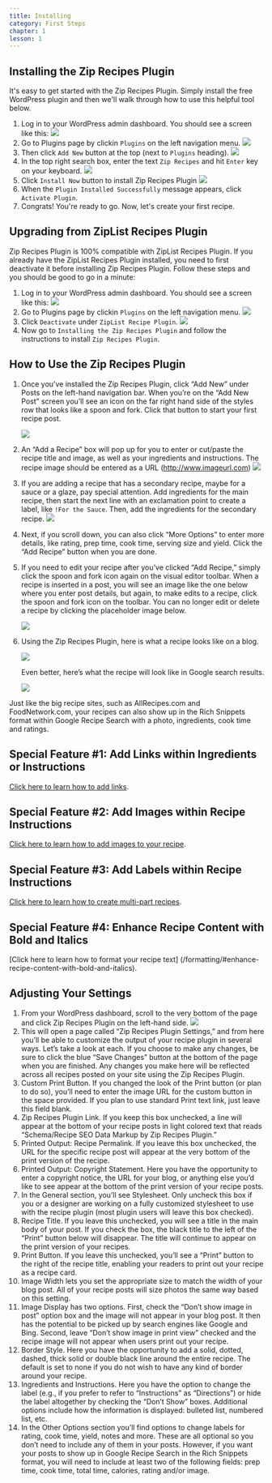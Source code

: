 ```yaml
---
title: Installing
category: First Steps
chapter: 1
lesson: 1
---
```

## Installing the Zip Recipes Plugin #
It's easy to get started with the Zip Recipes Plugin. Simply install the free WordPress plugin and then we'll walk through how to use this helpful tool below.

1. Log in to your WordPress admin dashboard. You should see a screen like this:
	![](http://i.imgur.com/TdEhLEt.png)
2. Go to Plugins page by clickin `Plugins` on the left navigation menu.
	![](http://i.imgur.com/ceNK7oV.png)
2. Then click `Add New` button at the top (next to `Plugins` heading).
	![](http://i.imgur.com/mozhbO5.png)
3. In the top right search box, enter the text `Zip Recipes` and hit `Enter` key on your keyboard.
	![](http://i.imgur.com/rQkpN2A.png)
4. Click `Install Now` button to install Zip Recipes Plugin
	![](http://i.imgur.com/glezTWN.png)
5. When the `Plugin Installed Successfully` message appears, click `Activate Plugin`.
6. Congrats! You're ready to go. Now, let's create your first recipe.

## Upgrading from ZipList Recipes Plugin ##
Zip Recipes Plugin is 100% compatible with ZipList Recipes Plugin. If you already have the ZipList Recipes Plugin installed, you need to first deactivate it before installing Zip Recipes Plugin. Follow these steps and you should be good to go in a minute:

1. Log in to your WordPress admin dashboard. You should see a screen like this:
	![](http://i.imgur.com/TdEhLEt.png)
2. Go to Plugins page by clickin `Plugins` on the left navigation menu.
	![](http://i.imgur.com/ceNK7oV.png)
3. Click `Deactivate` under `ZipList Recipe Plugin`.
	![](http://i.imgur.com/6bFpCOM.png)
4. Now go to `Installing the Zip Recipes Plugin` and follow the instructions to install `Zip Recipes Plugin`.

## How to Use the Zip Recipes Plugin ##

1. Once you’ve installed the Zip Recipes Plugin, click “Add New” under Posts on the left-hand navigation bar. When you’re on the “Add New Post” screen you’ll see an icon on the far right hand side of the styles row that looks like a spoon and fork. Click that button to start your first recipe post.
	
	![](http://i.imgur.com/x5okSlC.png)
2. An “Add a Recipe” box will pop up for you to enter or cut/paste the recipe title and image, as well as your ingredients and instructions. The recipe image should be entered as a URL (http://www.imageurl.com)
	![](http://i.imgur.com/WI7dYm0.png)
3. If you are adding a recipe that has a secondary recipe, maybe for a sauce or a glaze, pay special attention. Add ingredients for the main recipe, then start the next line with an exclamation point to create a label, like `!For the Sauce`. Then, add the ingredients for the secondary recipe.
	![](http://i.imgur.com/D2Mwb28.png)
4. Next, if you scroll down, you can also click “More Options” to enter more details, like rating, prep time, cook time, serving size and yield. Click the “Add Recipe” button when you are done.
5. If you need to edit your recipe after you’ve clicked “Add Recipe,” simply click the spoon and fork icon again on the visual editor toolbar. When a recipe is inserted in a post, you will see an image like the one below where you enter post details, but again, to make edits to a recipe, click the spoon and fork icon on the toolbar. You can no longer edit or delete a recipe by clicking the placeholder image below.

	![](http://i.imgur.com/S1cS43X.png)
6. Using the Zip Recipes Plugin, here is what a recipe looks like on a blog.
	
	![](http://i.imgur.com/555zpjF.png)

	Even better, here’s what the recipe will look like in Google search results.
	
	![](http://i.imgur.com/TssBm97.png)
	
Just like the big recipe sites, such as AllRecipes.com and FoodNetwork.com, your recipes can also show up in the Rich Snippets format within Google Recipe Search with a photo, ingredients, cook time and ratings.
	
## Special Feature #1: Add Links within Ingredients or Instructions ##
[Click here to learn how to add links](/formatting/#adding-links).


## Special Feature #2: Add Images within Recipe Instructions ##
[Click here to learn how to add images to your recipe](/formatting/#adding-pictures).

	
## Special Feature #3: Add Labels within Recipe Instructions ##
[Click here to learn how to create multi-part recipes](/formatting/#multi-part-recipes).
	
## Special Feature #4: Enhance Recipe Content with Bold and Italics ##
[Click here to learn how to format your recipe text] (/formatting/#enhance-recipe-content-with-bold-and-italics).

## Adjusting Your Settings ##
1. From your WordPress dashboard, scroll to the very bottom of the page and click Zip Recipes Plugin on the left-hand side.
![](http://i.imgur.com/QaQZZK5.png)
2. This will open a page called “Zip Recipes Plugin Settings,” and from here you’ll be able to customize the output of your recipe plugin in several ways. Let’s take a look at each. If you choose to make any changes, be sure to click the blue “Save Changes” button at the bottom of the page when you are finished. Any changes you make here will be reflected across all recipes posted on your site using the Zip Recipes Plugin.
3. Custom Print Button. If you changed the look of the Print button (or plan to do so), you’ll need to enter the image URL for the custom button in the space provided. If you plan to use standard Print text link, just leave this field blank.
4. Zip Recipes Plugin Link. If you keep this box unchecked, a line will appear at the bottom of your recipe posts in light colored text that reads “Schema/Recipe SEO Data Markup by Zip Recipes Plugin.”
5. Printed Output: Recipe Permalink. If you leave this box unchecked, the URL for the specific recipe post will appear at the very bottom of the print version of the recipe.
6. Printed Output: Copyright Statement. Here you have the opportunity to enter a copyright notice, the URL for your blog, or anything else you’d like to see appear at the bottom of the print version of your recipe posts.
7. In the General section, you’ll see Stylesheet. Only uncheck this box if you or a designer are working on a fully customized stylesheet to use with the recipe plugin (most plugin users will leave this box checked).
8. Recipe Title. If you leave this unchecked, you will see a title in the main body of your post. If you check the box, the black title to the left of the “Print” button below will disappear. The title will continue to appear on the print version of your recipes.
9. Print Button. If you leave this unchecked, you’ll see a “Print” button to the right of the recipe title, enabling your readers to print out your recipe as a recipe card.
10. Image Width lets you set the appropriate size to match the width of your blog post. All of your recipe posts will size photos the same way based on this setting.
11. Image Display has two options. First, check the “Don’t show image in post” option box and the image will not appear in your blog post. It then has the potential to be picked up by search engines like Google and Bing. Second, leave “Don’t show image in print view” checked and the recipe image will not appear when users print out your recipe.
12. Border Style. Here you have the opportunity to add a solid, dotted, dashed, thick solid or double black line around the entire recipe. The default is set to none if you do not wish to have any kind of border around your recipe.
13. Ingredients and Instructions. Here you have the option to change the label (e.g., if you prefer to refer to “Instructions” as “Directions”) or hide the label altogether by checking the “Don’t Show” boxes. Additional options include how the information is displayed: bulleted list, numbered list, etc.
14. In the Other Options section you’ll find options to change labels for rating, cook time, yield, notes and more. These are all optional so you don’t need to include any of them in your posts. However, if you want your posts to show up in Google Recipe Search in the Rich Snippets format, you will need to include at least two of the following fields: prep time, cook time, total time, calories, rating and/or image.
